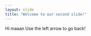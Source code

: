 ```yaml
---
layout: slide
title: "Welcome to our second slide!"
---
```

Hi maaan
Use the left arrow to go back!
